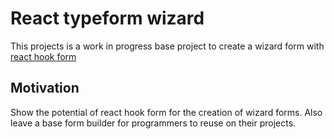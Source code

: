# React typeform wizard

This projects is a work in progress base project to create a wizard form with [react hook form](https://react-hook-form.com/)

## Motivation

Show the potential of react hook form for the creation of wizard forms. Also leave a base form builder for programmers to reuse on their projects.
